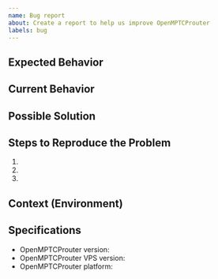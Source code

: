```yaml
---
name: Bug report
about: Create a report to help us improve OpenMPTCProuter
labels: bug
---
```


<!--- Use this template, else issue may be closed automatically -->
## Expected Behavior
<!--- In English please. -->
<!--- Tell us what should happen -->

## Current Behavior
<!--- In English please. -->
<!--- Tell us what happens instead of the expected behavior -->
<!--- Did you checked log ? In Status->System log -->

## Possible Solution
<!--- In English please. -->
<!--- Not obligatory, but suggest a fix/reason for the bug, -->

## Steps to Reproduce the Problem

  1.
  2.
  3.

## Context (Environment)
<!--- How has this issue affected you? What are you trying to accomplish? -->
<!--- Providing context helps us come up with a solution that is most useful in the real world -->

<!--- Provide a general summary of the issue in the Title above -->


## Specifications

  - OpenMPTCProuter version: <!--- (Last is not a version) -->
  - OpenMPTCProuter VPS version: <!--- (Last is not a version) -->
  - OpenMPTCProuter platform: <!--- (RPI2/RPI3/x86/x86_64) -->

<!--- (please do not attach text files) -->